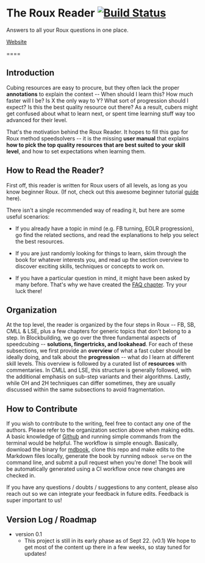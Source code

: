 # The Roux Reader [![Build Status](https://travis-ci.com/rouxers/book.svg?branch=master)](https://travis-ci.com/rouxers/book)
Answers to all your Roux questions in one place.

[Website](https://book.rouxers.com)

====

## Introduction
Cubing resources are easy to procure, but they often lack the proper **annotations** to explain the context -- When should I learn this? How much faster will I be? Is X the only way to Y? What sort of progression should I expect? Is this the best quality resource out there? As a result, cubers might get confused about what to learn next, or spent time learning stuff way too advanced for their level.

That's the motivation behind the Roux Reader. It hopes to fill this gap for Roux method speedsolvers -- it is the missing **user manual** that explains **how to pick the top quality resources that are best suited to your skill level**, and how to set expectations when learning them.


## How to Read the Reader?

First off, this reader is written for Roux users of all levels, as long as you know beginner Roux. (If not, check out this awesome beginner tutorial [guide](https://tutorial.rouxers.com) here).

There isn't a single recommended way of reading it, but here are some useful scenarios:

- If you already have a topic in mind (e.g. FB turning, EOLR progression), go find the related sections, and read the explanations to help you select the best resources.
- If you are just randomly looking for things to learn, skim through the book for whatever interests you, and read up the section overview to discover exciting skills, techniques or concepts to work on.

- If you have a particular question in mind, it might have been asked by many before. That's why we have created the [FAQ chapter](book.rouxers.com/faqs.html). Try your luck there!

## Organization

At the top level, the reader is organized by the four steps in Roux -- FB, SB, CMLL & LSE, plus a few chapters for generic topics that don't belong to a step. In Blockbuilding, we go over the three fundamental aspects of speedcubing -- **solutions, fingertricks, and lookahead**. For each of these subsections, we first provide an **overview** of what a fast cuber should be ideally doing, and talk about the **progression** -- what do I learn at different skill levels. This overview is followed by a curated list of **resources** with commentaries. In CMLL and LSE, this structure is generally followed, with the additional emphasis on sub-step variants and their algorithms. Lastly, while OH and 2H techniques can differ sometimes, they are usually discussed within the same subsections to avoid fragmentation.

## How to Contribute

If you wish to contribute to the writing, feel free to contact any one of the authors. Please refer to the organization section above when making edits.
A basic knowledge of [Github](https://github.com) and running simple commands from the terminal would be helpful. The workflow is simple enough. Basically, download the binary for [mdbook](https://github.com/rust-lang/mdBook/releases/), clone this repo and make edits to the Markdown files locally, generate the book by running `mdbook serve` on the command line, and submit a pull request when you're done! The book will be automatically generated using a CI workflow once new changes are checked in.

If you have any questions / doubts / suggestions to any content, please also reach out so we can integrate your feedback in future edits. Feedback is super important to us!

## Version Log / Roadmap

- version 0.1
    - This project is still in its early phase as of Sept 22. (v0.1) We hope to get most of the content up there in a few weeks, so stay tuned for updates!


